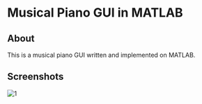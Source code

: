 # Musical Piano GUI in MATLAB

## About
This is a musical piano GUI written and implemented on MATLAB.

## Screenshots

![1](https://user-images.githubusercontent.com/86275885/123894369-6de23480-d934-11eb-87a1-75cb5de72166.JPG)

